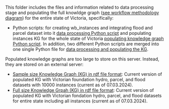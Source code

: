 ﻿This folder includes the files and information related to data processing stage and populating the full knowldge graph ([see workflow methodology diagram](methodology_workflow.svg)) for the entire state of Victoria, specifically: 

- Python scripts: for creating wb_instances and integrating flood and parcel dataset into it [data processing Python script](DataProcessingPythonScript.py) and populating instances KG for the whole state of Victoria [populating knowledge graph Python script](PopulatingKGPythonScript.py). In addition, two different Python scripts are merged into one single Python file for [data processing and populating the KG](UniquePythonScriptForDataProcessingAndPopulatingKG.py).  

Populated knowledge graphs are too large to store on this server. Instead, they are stored on an external server:
- [Sample size Knowledge Graph (KG) in rdf file format](https://www.dropbox.com/scl/fo/ag7hve7ypkwrbxyluwqw5/AHNvoEvkRIjpw_EMrL10ohk/Knowledge%20graphs?dl=0&preview=KG10K240307.rdf&rlkey=na78ectcgvk9hr0mm6oivdup5&subfolder_nav_tracking=1): Current version of populated KG with Victorian foundation hydro, parcel, and flood datasets with 10000 instances (current as of 07.03.2024).
- [Full size Knowledge Grpah (KG) in rdf file format](https://www.dropbox.com/scl/fi/g8eyvn2upfhck31nfe84z/KG240307.rdf?rlkey=1nnao18gsm7dygrdui1q63pir&st=fsiayzir&dl=0): Current version of populated KG with Victorian fondation hydro, parcel, and flood datasets for entire state including all instances (current as of 07.03.2024).
